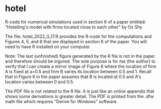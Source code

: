 # hotel
R-code for numerical simulations used in section 6 of a paper entitled:
"Hotelling's model with firms located close to each other"
by Oz Shy

The file: hotel_2022_3_17.R provides the R-code for the computations and Figures 4, 5, and 6 that are displayed in section 6 of the paper. 
You will need to have R installed on your computer. 

Note: The last (unfinished) figure generated by the R file is not in the paper and therefore should be ingored. The sole purpose is for me (the author) to verify that I can create a mirror image of Figure 6 where the location of firm A is fixed at a=0.5 and firm B varies its location between 0.5 and 1. Recall that in Figure 6 in the paper assumes that B is located at 0.5 and A's location varies between 0 and 0.5. 

The PDF file is not related to the R file. It is just like an online appendix that shows some derivations in greater detail. The PDF is printed from the .dfw math file which requires "Derive for Windows" software. 
